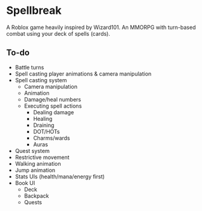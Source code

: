 # Spellbreak

A Roblox game heavily inspired by Wizard101. An MMORPG with turn-based combat using your deck of spells (cards).

## To-do
- Battle turns
- Spell casting player animations & camera manipulation
- Spell casting system
  - Camera manipulation
  - Animation
  - Damage/heal numbers
  - Executing spell actions
    - Dealing damage
    - Healing
    - Draining
    - DOT/HOTs
    - Charms/wards
    - Auras
- Quest system
- Restrictive movement
- Walking animation
- Jump animation
- Stats UIs (health/mana/energy first)
- Book UI
  - Deck
  - Backpack
  - Quests